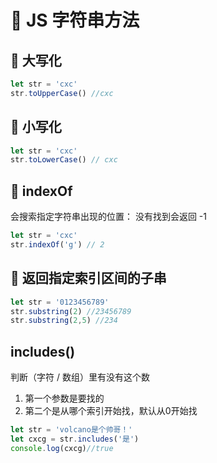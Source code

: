 # 💛 JS 字符串方法

## 💛 大写化
```js
let str = 'cxc'
str.toUpperCase() //cxc       
```
## 💛 小写化
```js
let str = 'cxc'
str.toLowerCase() // cxc
```
## 💛 indexOf
会搜索指定字符串出现的位置： 没有找到会返回 -1 
```js 
let str = 'cxc'
str.indexOf('g') // 2        
```
## 💛 返回指定索引区间的子串
```js
let str = '0123456789'
str.substring(2) //23456789
str.substring(2,5) //234      
```

##  includes() 
判断（字符 / 数组）里有没有这个数
1. 第一个参数是要找的
2. 第二个是从哪个索引开始找，默认从0开始找
```javascript
let str = 'volcano是个帅哥！'
let cxcg = str.includes('是')
console.log(cxcg)//true
```